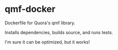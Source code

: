 # qmf-docker
Dockerfile for Quora's qmf library. 

Installs dependencies, builds source, and runs tests.

I'm sure it can be optimized, but it works!
